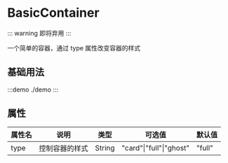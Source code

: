 # BasicContainer

::: warning
即将弃用
:::

一个简单的容器，通过 type 属性改变容器的样式

## 基础用法

:::demo
./demo
:::

## 属性

| 属性名 | 说明           | 类型   | 可选值                  | 默认值 |
| ------ | -------------- | ------ | ----------------------- | ------ |
| type   | 控制容器的样式 | String | "card"\|"full"\|"ghost" | "full" |
